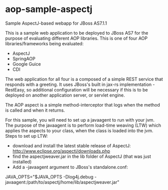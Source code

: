 aop-sample-aspectj
==================

Sample AspectJ-based webapp for JBoss AS7.1.1

This is a sample web application to be deployed to JBoss AS7 for the purpose of evaluating different AOP libraries.  This is one of four AOP libraries/frameworks being evaluated:
- AspectJ
- SpringAOP
- Google Guice
- CDI

The web application for all four is a composed of a simple REST service that responds with a greeting.  It uses JBoss's built in jax-rs implementation - RestEasy, so additional configuration will be necessary if this is to be deployed on another application server, or servlet engine.

The AOP aspect is a simple method-interceptor that logs when the method is called and when it returns.

For this sample, you will need to set up a javaagent to run with your jvm.  The purpose of the javaagent is to perform load-time weaving (LTW) which applies the aspects to your class, when the class is loaded into the jvm.  Steps to set up LTW:
- download and install the latest stable release of AspectJ:
   http://www.eclipse.org/aspectj/downloads.php
- find the aspectjweaver.jar in the lib folder of AspectJ (that was just installed)
- Add a -javaagent argument to JBoss's standalone.conf:

JAVA_OPTS="$JAVA_OPTS -Dlog4j.debug -javaagent:/path/to/aspectj/home/lib/aspectjweaver.jar"





